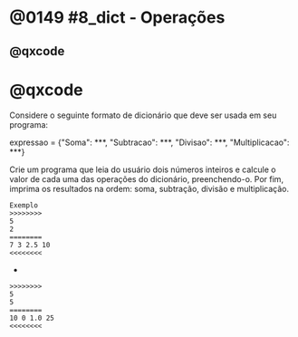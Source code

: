 # @0149 #8_dict - Operações
## @qxcode

# @qxcode

Considere o seguinte formato de dicionário que deve ser usada em seu programa:  
  
expressao = {"Soma": \*\*\*, "Subtracao": \*\*\*, "Divisao": \*\*\*, "Multiplicacao": \*\*\*}  
  
Crie um programa que leia do usuário dois números inteiros e calcule o valor de cada uma das operações do dicionário, preenchendo-o. Por fim, imprima os resultados na ordem: soma, subtração, divisão e multiplicação.

    Exemplo
    >>>>>>>>
    5  
    2
    ========
    7 3 2.5 10  
    <<<<<<<<
*

    >>>>>>>>
    5  
    5
    ========
    10 0 1.0 25
    <<<<<<<<